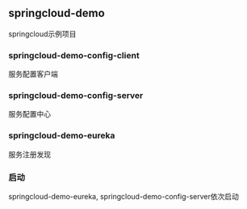 ## springcloud-demo
springcloud示例项目

### springcloud-demo-config-client
服务配置客户端

### springcloud-demo-config-server
服务配置中心

### springcloud-demo-eureka
服务注册发现

### 启动
springcloud-demo-eureka, springcloud-demo-config-server依次启动